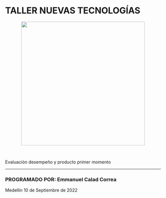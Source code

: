 # TALLER NUEVAS TECNOLOGÍAS 


<p align="center">
<img
src="https://th.bing.com/th/id/OIP.ZxyxrwEbAsQekXlQgrbyGgHaHa?pid=ImgDet&rs=1"
width='400px' height='400px' 
>

</p>

<br> 

<p>
Evaluación desempeño y producto primer momento
</p>



***

### PROGRAMADO POR: Emmanuel Calad Correa
Medellin 10 de Septiembre de 2022

